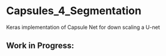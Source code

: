 # Capsules_4_Segmentation
Keras implementation of Capsule Net for down scaling a U-net

## Work in Progress:
